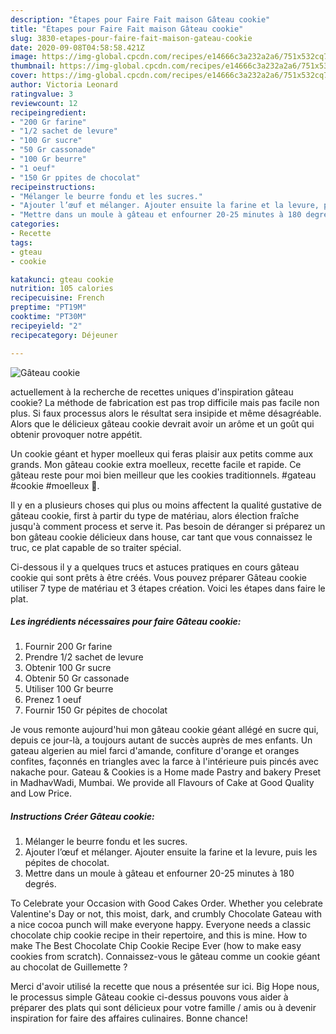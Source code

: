 ```yaml
---
description: "Étapes pour Faire Fait maison Gâteau cookie"
title: "Étapes pour Faire Fait maison Gâteau cookie"
slug: 3830-etapes-pour-faire-fait-maison-gateau-cookie
date: 2020-09-08T04:58:58.421Z
image: https://img-global.cpcdn.com/recipes/e14666c3a232a2a6/751x532cq70/gateau-cookie-photo-principale-de-la-recette.jpg
thumbnail: https://img-global.cpcdn.com/recipes/e14666c3a232a2a6/751x532cq70/gateau-cookie-photo-principale-de-la-recette.jpg
cover: https://img-global.cpcdn.com/recipes/e14666c3a232a2a6/751x532cq70/gateau-cookie-photo-principale-de-la-recette.jpg
author: Victoria Leonard
ratingvalue: 3
reviewcount: 12
recipeingredient:
- "200 Gr farine"
- "1/2 sachet de levure"
- "100 Gr sucre"
- "50 Gr cassonade"
- "100 Gr beurre"
- "1 oeuf"
- "150 Gr ppites de chocolat"
recipeinstructions:
- "Mélanger le beurre fondu et les sucres."
- "Ajouter l’œuf et mélanger. Ajouter ensuite la farine et la levure, puis les pépites de chocolat."
- "Mettre dans un moule à gâteau et enfourner 20-25 minutes à 180 degrés."
categories:
- Recette
tags:
- gteau
- cookie

katakunci: gteau cookie 
nutrition: 105 calories
recipecuisine: French
preptime: "PT19M"
cooktime: "PT30M"
recipeyield: "2"
recipecategory: Déjeuner

---
```



![Gâteau cookie](https://img-global.cpcdn.com/recipes/e14666c3a232a2a6/751x532cq70/gateau-cookie-photo-principale-de-la-recette.jpg)

actuellement à la recherche de recettes uniques d'inspiration gâteau cookie? La méthode de fabrication est pas trop difficile mais pas facile non plus. Si faux processus alors le résultat sera insipide et même désagréable. Alors que le délicieux gâteau cookie devrait avoir un arôme et un goût qui obtenir provoquer notre appétit.

Un cookie géant et hyper moelleux qui feras plaisir aux petits comme aux grands. Mon gâteau cookie extra moelleux, recette facile et rapide. Ce gâteau reste pour moi bien meilleur que les cookies traditionnels. #gateau #cookie #moelleux 📌.

Il y en a plusieurs choses qui plus ou moins affectent la qualité gustative de gâteau cookie, first à partir du type de matériau, alors élection fraîche jusqu'à comment process et serve it. Pas besoin de déranger si préparez un bon gâteau cookie délicieux dans house, car tant que vous connaissez le truc, ce plat capable de so traiter spécial.


Ci-dessous il y a quelques trucs et astuces pratiques en cours gâteau cookie qui sont prêts à être créés. Vous pouvez préparer Gâteau cookie utiliser 7 type de matériau et 3 étapes création. Voici les étapes dans faire le plat.

<!--inarticleads1-->

##### Les ingrédients nécessaires pour faire Gâteau cookie:

1. Fournir 200 Gr farine
1. Prendre 1/2 sachet de levure
1. Obtenir 100 Gr sucre
1. Obtenir 50 Gr cassonade
1. Utiliser 100 Gr beurre
1. Prenez 1 oeuf
1. Fournir 150 Gr pépites de chocolat


Je vous remonte aujourd&#39;hui mon gâteau cookie géant allégé en sucre qui, depuis ce jour-là, a toujours autant de succès auprès de mes enfants. Un gateau algerien au miel farci d&#39;amande, confiture d&#39;orange et oranges confites, façonnés en triangles avec la farce à l&#39;intérieure puis pincés avec nakache pour. Gateau &amp; Cookies is a Home made Pastry and bakery Preset in MadhavWadi, Mumbai. We provide all Flavours of Cake at Good Quality and Low Price. 

<!--inarticleads2-->

##### Instructions Créer Gâteau cookie:

1. Mélanger le beurre fondu et les sucres.
1. Ajouter l’œuf et mélanger. Ajouter ensuite la farine et la levure, puis les pépites de chocolat.
1. Mettre dans un moule à gâteau et enfourner 20-25 minutes à 180 degrés.


To Celebrate your Occasion with Good Cakes Order. Whether you celebrate Valentine&#39;s Day or not, this moist, dark, and crumbly Chocolate Gateau with a nice cocoa punch will make everyone happy. Everyone needs a classic chocolate chip cookie recipe in their repertoire, and this is mine. How to make The Best Chocolate Chip Cookie Recipe Ever (how to make easy cookies from scratch). Connaissez-vous le gâteau comme un cookie géant au chocolat de Guillemette ? 


Merci d'avoir utilisé la recette que nous a présentée sur ici. Big Hope nous, le processus simple Gâteau cookie ci-dessus pouvons vous aider à préparer des plats qui sont délicieux pour votre famille / amis ou à devenir inspiration for faire des affaires culinaires. Bonne chance!
